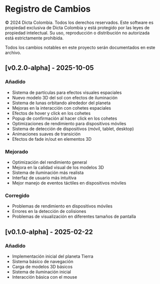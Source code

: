 # Registro de Cambios

© 2024 Dicta Colombia. Todos los derechos reservados.
Este software es propiedad exclusiva de Dicta Colombia y está protegido por las leyes de propiedad intelectual.
Su uso, reproducción o distribución no autorizada está estrictamente prohibida.

Todos los cambios notables en este proyecto serán documentados en este archivo.

## [v0.2.0-alpha] - 2025-10-05

### Añadido
- Sistema de partículas para efectos visuales espaciales
- Nuevo modelo 3D del sol con efectos de iluminación
- Sistema de lunas orbitando alrededor del planeta
- Mejoras en la interacción con cohetes espaciales
- Efectos de hover y click en los cohetes
- Popup de confirmación al hacer click en los cohetes
- Optimizaciones de rendimiento para dispositivos móviles
- Sistema de detección de dispositivos (móvil, tablet, desktop)
- Animaciones suaves de transición
- Efectos de fade in/out en elementos 3D

### Mejorado
- Optimización del rendimiento general
- Mejora en la calidad visual de los modelos 3D
- Sistema de iluminación más realista
- Interfaz de usuario más intuitiva
- Mejor manejo de eventos táctiles en dispositivos móviles

### Corregido
- Problemas de rendimiento en dispositivos móviles
- Errores en la detección de colisiones
- Problemas de visualización en diferentes tamaños de pantalla

## [v0.1.0-alpha] - 2025-02-22

### Añadido
- Implementación inicial del planeta Tierra
- Sistema básico de navegación
- Carga de modelos 3D básicos
- Sistema de iluminación inicial
- Interacción básica con el mouse 